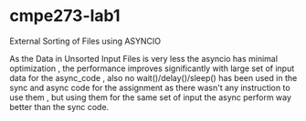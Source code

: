 # cmpe273-lab1
External Sorting of Files using ASYNCIO 

As the Data in Unsorted Input Files is very less the asyncio has minimal optimization , the performance improves significantly with large set of input data for the async_code , also no wait()/delay()/sleep() has been used in the sync and async code for the assignment as there wasn't any instruction to use them , but using them for the same set of input the async perform way better than the sync code.  
